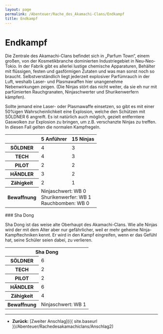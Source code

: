 ```yaml
---
layout: page
permalink: /Abenteuer/Rache_des_Akamachi-Clans/Endkampf
title: Endkampf
---
```


# Endkampf

Die Zentrale des Akamachi-Clans befindet sich in „Parfum Town“, einem großen, von der Kosmetikbranche dominierten Industriegebiet in Neu-Neo-Tokio. In der Fabrik gibt es allerlei lustige chemische Apparaturen, Behälter mit flüssigen, festen und gasförmigen Zutaten und was man sonst noch so braucht. Selbstverständlich liegt jederzeit explosiver Parfümrauch in der Luft, weshalb Laser- und Plasmawaffen hier unangenehme Nebenwirkungen zeigen. (Die Ninjas stört das nicht weiter, da sie eh nur mit parfümierten Rauchgranaten, Ninjaschwerter und Shurikenwerfern kämpfen).

Sollte jemand eine Laser- oder Plasmawaffe einsetzen, so gibt es mit einer 50%igen Wahrscheinlichkeit eine Explosion, welche den Schützen mit SÖLDNER 6 angreift. Es ist natürlich auch möglich, gezielt entferntere Gaswolken zur Explosion zu bringen, um z.B. verschanzte Ninjas zu treffen. In diesen Fall gelten die normalen Kampfregeln.

<table>
<thead>
<tr><th> </th><th>5 Anführer</th><th>15 Ninjas</th></tr>
</thead>
<tbody>
<tr><th>SÖLDNER</th><td>4</td><td>3</td></tr>
<tr><th>TECH</th><td>4</td><td>3</td></tr>
<tr><th>PILOT</th><td>2</td><td>2</td></tr>
<tr><th>HÄNDLER</th><td>3</td><td>2</td></tr>
<tr><th>Zähigkeit</th><td>2</td><td>1</td></tr>
<tr><th>Bewaffnung</th><td colspan="2" rowspan="1">Ninjaschwert: WB 0<br/>
Shurikenwerfer: WB 1<br/>
Rauchbomben: WB 0</td></tr>
</tbody>
</table>
### Sha Dong

Sha Dong ist das weise alte Oberhaupt des Akamachi-Clans. Wie alle Ninjas wird der mit dem Alter aber nur gefährlicher, weil er mehr geheime Ninja-Kampftechniken kennt. Er wird in den Kampf eingreifen, wenn er das Gefühl hat, seine Schüler seien dabei, zu verlieren.

<table>
<tbody>
<tr><th colspan="2">Sha Dong</th></tr>
<tr><th>SÖLDNER</th><td>6</td></tr>
<tr><th>TECH</th><td>2</td></tr>
<tr><th>PILOT</th><td>2</td></tr>
<tr><th>HÄNDLER</th><td>6</td></tr>
<tr><th>Zähigkeit</th><td>4</td></tr>
<tr><th>Bewaffnung</th><td colspan="1" rowspan="1">Ninjaschwert: WB 1</td></tr>
</tbody>
</table>

***
- **Zurück:** [Zweiter Anschlag]({{ site.baseurl }}/Abenteuer/Rachedesakamachiclans/Anschlag2)


